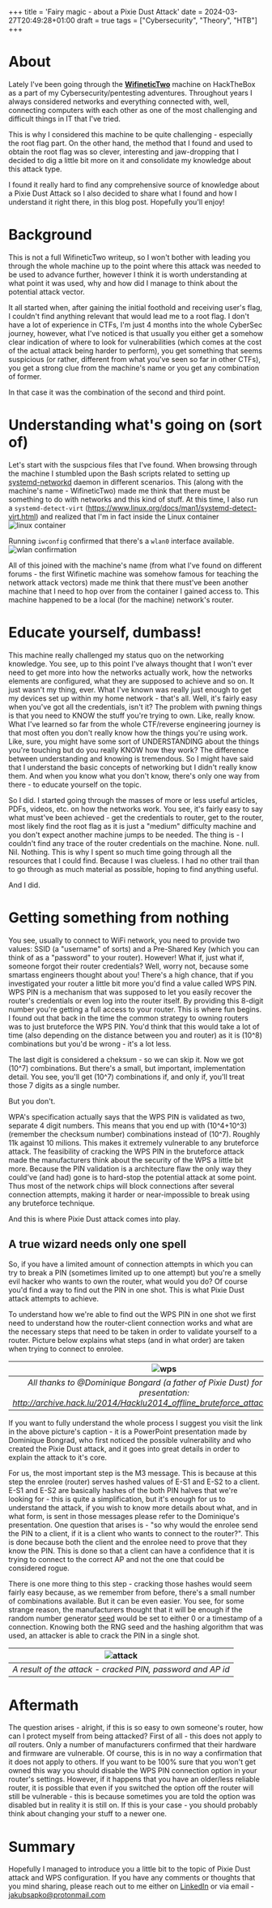 +++
title = 'Fairy magic - about a Pixie Dust Attack'
date = 2024-03-27T20:49:28+01:00
draft = true
tags = ["Cybersecurity", "Theory", "HTB"]
+++

# About

Lately I've been going through the **[WifineticTwo](https://app.hackthebox.com/machines/WifineticTwo)** machine on HackTheBox as a part of my Cybersecurity/pentesting adventures. Throughout years I always considered networks and everything connected with, well, connecting computers with each other as one of the most challenging and difficult things in IT that I've tried.

This is why I considered this machine to be quite challenging - especially the root flag part. On the other hand, the method that I found and used to obtain the root flag was so clever, interesting and jaw-dropping that I decided to dig a little bit more on it and consolidate my knowledge about this attack type.

I found it really hard to find any comprehensive source of knowledge about a Pixie Dust Attack so I also decided to share what I found and how I understand it right there, in this blog post. Hopefully you'll enjoy!

# Background

This is not a full WifineticTwo writeup, so I won't bother with leading you through the whole machine up to the point where this attack was needed to be used to advance further, however I think it is worth understanding at what point it was used, why and how did I manage to think about the potential attack vector.

It all started when, after gaining the initial foothold and receiving user's flag, I couldn't find anything relevant that would lead me to a root flag. I don't have a lot of experience in CTFs, I'm just 4 months into the whole CyberSec journey, however, what I've noticed is that usually you either get a somehow clear indication of where to look for vulnerabilities (which comes at the cost of the actual attack being harder to perform), you get something that seems suspicious (or rather, different from what you've seen so far in other CTFs), you get a strong clue from the machine's name or you get any combination of former.

In that case it was the combination of the second and third point.

# Understanding what's going on (sort of)

Let's start with the suspcious files that I've found. 
When browsing through the machine I stumbled upon the Bash scripts related to setting up [systemd-networkd](https://wiki.archlinux.org/title/systemd-networkd) daemon in different scenarios. 
This (along with the machine's name - WifineticTwo) made me think that there must be something to do with networks and this kind of stuff. 
At this time, I also run a ```systemd-detect-virt``` (https://www.linux.org/docs/man1/systemd-detect-virt.html) and realized that I'm in fact inside the Linux container ![linux container](/linux_container.png)



Running ```iwconfig``` confirmed that there's a ```wlan0``` interface available. ![wlan confirmation](/wlan.png)


All of this joined with the machine's name (from what I've found on different forums - the first Wifinetic machine was somehow famous for teaching the network attack vectors) made me think that there must've been another machine that I need to hop over from the container I gained access to.
This machine happened to be a local (for the machine) network's router.


# Educate yourself, dumbass!

This machine really challenged my status quo on the networking knowledge. You see, up to this point I've always thought that I won't ever need to get more into how the networks actually work, how the networks elements are configured, what they are supposed to achieve and so on.
It just wasn't my thing, ever. What I've known was really just enough to get my devices set up within my home network - that's all. Well, it's fairly easy when you've got all the credentials, isn't it?
The problem with pwning things is that you need to KNOW the stuff you're trying to own. Like, really know. What I've learned so far from the whole CTF/reverse engineering journey is that most often you don't really know how the things you're using work.
Like, sure, you might have some sort of UNDERSTANDING about the things you're touching but do you really KNOW how they work? The difference between understanding and knowing is tremendous. So I might have said that I understand the basic concepts of networking but I didn't really know them.
And when you know what you don't know, there's only one way from there - to educate yourself on the topic.

So I did. I started going through the masses of more or less useful articles, PDFs, videos, etc. on how the networks work. You see, it's fairly easy to say what must've been achieved - get the credentials to router, get to the router, most likely find the root flag as it is just a "medium" difficulty machine and you don't expect another machine jumps to be needed. The thing is - I couldn't find any trace of the router credentials on the machine. None. null. Nil. Nothing.
This is why I spent so much time going through all the resources that I could find. Because I was clueless. I had no other trail than to go through as much material as possible, hoping to find anything useful.

And I did.

# Getting something from nothing

You see, usually to connect to WiFi network, you need to provide two values: SSID (a "username" of sorts) and a Pre-Shared Key (which you can think of as a "password" to your router).
However! What if, just what if, someone forgot their router credentials? Well, worry not, because some smartass engineers thought about you! There's a high chance, that if you investigated your router a little bit more you'd find a value called WPS PIN.
WPS PIN is a mechanism that was supposed to let you easily recover the router's credentials or even log into the router itself. By providing this 8-digit number you're getting a full access to your router. This is where fun begins.
I found out that back in the time the common strategy to owning routers was to just bruteforce the WPS PIN. You'd think that this would take a lot of time (also depending on the distance between you and router) as it is \(10^8\) combinations but you'd be wrong - it's a lot less.

The last digit is considered a cheksum - so we can skip it. Now we got \(10^7\) combinations. But there's a small, but important, implementation detail. You see, you'll get \(10^7\) combinations if, and only if, you'll treat those 7 digits as a single number. 

But you don't.

WPA's specification actually says that the WPS PIN is validated as two, separate 4 digit numbers. This means that you end up with \(10^4+10^3\) (remember the checksum number) combinations instead of \(10^7\). Roughly 11k against 10 milions. This makes it extremely vulnerable to any bruteforce attack.
The feasibility of cracking the WPS PIN in the bruteforce attack made the manufacturers think about the security of the WPS a little bit more. Because the PIN validation is a architecture flaw the only way they could've (and had) gone is to hard-stop the potential attack at some point. Thus most of the network chips will block connections after several connection attempts, making it harder or near-impossible to break using any bruteforce technique.

And this is where Pixie Dust attack comes into play.

## A true wizard needs only one spell

So, if you have a limited amount of connection attempts in which you can try to break a PIN (sometimes limited up to one attempt) but you're a smelly evil hacker who wants to own the router, what would you do? Of course you'd find a way to find out the PIN in one shot. This is what Pixie Dust attack attempts to achieve.

To understand how we're able to find out the WPS PIN in one shot we first need to understand how the router-client connection works and what are the necessary steps that need to be taken in order to validate yourself to a router.
Picture below explains what steps (and in what order) are taken when trying to connect to enrolee.

| ![wps](/wps2.png) |
|:--:|
| *All thanks to @Dominique Bongard (a father of Pixie Dust) for this great presentation: http://archive.hack.lu/2014/Hacklu2014_offline_bruteforce_attack_on_wps.pdf* |

If you want to fully understand the whole process I suggest you visit the link in the above picture's caption - it is a PowerPoint presentation made by Dominique Bongrad, who first noticed the possible vulnerability and who created the Pixie Dust attack, and it goes into great details in order to explain the attack to it's core.

For us, the most important step is the M3 message. This is because at this step the enrolee (router) serves hashed values of E-S1 and E-S2 to a client. E-S1 and E-S2 are basically hashes of the both PIN halves that we're looking for - this is quite a simplification, but it's enough for us to understand the attack, if you wish to know more details about what, and in what form, is sent in those messages please refer to the Dominique's presentation.
One question that arises is - "so why would the enrolee send the PIN to a client, if it is a client who wants to connect to the router?". This is done because both the client and the enrolee need to prove that they know the PIN. This is done so that a client can have a
confidence that it is trying to connect to the correct AP and not the one that could be considered rogue.

There is one more thing to this step - cracking those hashes would seem fairly easy because, as we remember from before, there's a small number of combinations available. But it can be even easier. You see, for some strange reason, the manufacturers thought that it will be enough if the random number generator [seed](https://en.wikipedia.org/wiki/Random_seed) would be set to either 0 or a timestamp of a connection. Knowing both the RNG seed and the hashing algorithm that was used, an attacker is able to crack the PIN in a single shot.

| ![attack](/attack2.png) |
|:--:|
| *A result of the attack - cracked PIN, password and AP id* |

# Aftermath

The question arises - alright, if this is so easy to own someone's router, how can I protect myself from being attacked? First of all - this does not apply to _all_ routers. Only a number of manufacturers confirmed that their hardware and firmware are vulnerable. Of course, this is in no way a confirmation that it does not apply to others.
If you want to be 100% sure that you won't get owned this way you should disable the WPS PIN connection option in your router's settings. However, if it happens that you have an older/less reliable router, it is possible that even if you switched the option off the router will still be vulnerable - this is because sometimes you are told the option was disabled but in reality it is still on.
If this is your case - you should probably think about changing your stuff to a newer one.

# Summary

Hopefully I managed to introduce you a little bit to the topic of Pixie Dust attack and WPS configuration. If you have any comments or thoughts that you mind sharing, please reach out to me either on [LinkedIn](https://www.linkedin.com/in/jakub-sapko/) or via email - jakubsapko@protonmail.com
